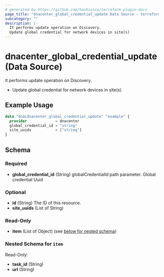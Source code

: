 ```yaml
---
# generated by https://github.com/hashicorp/terraform-plugin-docs
page_title: "dnacenter_global_credential_update Data Source - terraform-provider-dnacenter"
subcategory: ""
description: |-
  It performs update operation on Discovery.
  Update global credential for network devices in site(s)
---
```


# dnacenter_global_credential_update (Data Source)

It performs update operation on Discovery.

- Update global credential for network devices in site(s)

## Example Usage

```terraform
data "dnacdnacenter_global_credential_update" "example" {
  provider             = dnacenter
  global_credential_id = "string"
  site_uuids           = ["string"]
}
```

<!-- schema generated by tfplugindocs -->
## Schema

### Required

- **global_credential_id** (String) globalCredentialId path parameter. Global credential Uuid

### Optional

- **id** (String) The ID of this resource.
- **site_uuids** (List of String)

### Read-Only

- **item** (List of Object) (see [below for nested schema](#nestedatt--item))

<a id="nestedatt--item"></a>
### Nested Schema for `item`

Read-Only:

- **task_id** (String)
- **url** (String)


